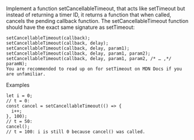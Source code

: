 Implement a function setCancellableTimeout, that acts like setTimeout but instead of returning a timer ID, it returns a function that when called, cancels the pending callback function. The setCancellableTimeout function should have the exact same signature as setTimeout:

```
setCancellableTimeout(callback);
setCancellableTimeout(callback, delay);
setCancellableTimeout(callback, delay, param1);
setCancellableTimeout(callback, delay, param1, param2);
setCancellableTimeout(callback, delay, param1, param2, /* … ,*/ paramN);
You are recommended to read up on for setTimeout on MDN Docs if you are unfamiliar.
```

Examples
```
let i = 0;
// t = 0:
const cancel = setCancellableTimeout(() => {
  i++;
}, 100);
// t = 50:
cancel();
// t = 100: i is still 0 because cancel() was called.
```